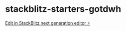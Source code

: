 # stackblitz-starters-gotdwh

[Edit in StackBlitz next generation editor ⚡️](https://stackblitz.com/~/github.com/GagaPoloJr/stackblitz-starters-gotdwh)